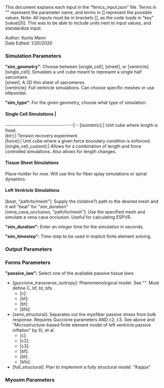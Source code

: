 This document explains each input in the "fenics_input.json" file. Terms in "" represent the parameter name, and terms in [] represent the possible values.
Note: All inputs must be in brackets [], as the code loads in "key"[value][0]. This was to be able to include units next to input values, and standardize input.

Author: Kurtis Mann  
Date Edited: 1/20/2020  


### **Simulation Parameters**
**"sim_geometry"**: Choose between [single_cell], [sheet], or [ventricle].  
[single_cell]: Simulates a unit cube meant to represent a single half sarcomere.  
[sheet]: A 2D thin sheet of sarcomeres.  
[ventricle]: Full ventricle simulations. Can choose specific meshes or use ellipsoidal.  

**"sim_type"**: For the given geometry, choose what type of simulation.  
  
#### **Single Cell Simulations**  |  
----------------------------------|--
[isometric]:| Unit cube where length is fixed.  
[ktr]:| Tension recovery experiment.  
[force]:| Unit cube where a given force boundary condition is enforced.  
[single_cell_custom]:| Allows for a combination of length and force controlled simulations. Also allows for length changes.  

#### **Tissue Sheet Simulations**  
Place-holder for now. Will use this for fiber splay simulations or spiral dynamics.  
  
#### **Left Ventricle Simulations**  
[beat, "path/to/mesh"]: Supply the (relative?) path to the desired mesh and it will "beat" for "sim_duration"  
[vena_cava_occlusion, "path/to/mesh"]: Use the specified mesh and simulate a vena cava occlusion. Useful for calculating ESPVR.  
  
**"sim_duration":** Enter an *integer* time for the simulation in seconds.  
  
**"sim_timestep":** Time-step to be used in implicit finite element solving.  

### **Output Parameters**  

### **Forms Parameters**
**"passive_law":** Select one of the available passive tissue laws.  
* [guccione_transverse_isotropy]: Phenomenological model. See "". Must define C, bf, bt, bfs.  
    * [c]:  
    * [bf]:  
    * [bt]:  
    * [bfs]:  
* [semi_structural]: Separates out the myofiber passive stress from bulk response. Requires Guccione parameters AND c2, c3. See above and "Microstructure-based finite element model of left ventricle passive inflation" by Xi, et al.  
    * [c]:  
    * [c2]:  
    * [c3]:  
    * [bf]:  
    * [bt]:  
    * [bfs]:  
* [full_structural]: Plan to implement a fully structural model. 
  "Kappa"

### **Myosim Parameters**
  
